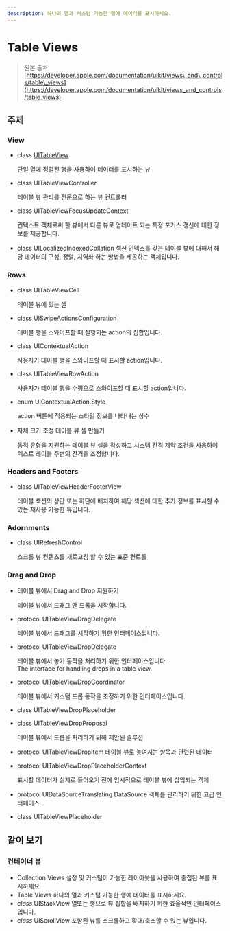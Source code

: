 ```yaml
---
description: 하나의 열과 커스텀 가능한 행에 데이터를 표시하세요.
---
```


# Table Views

> 원본 출처[https://developer.apple.com/documentation/uikit/views\_and\_controls/table\_views](https://developer.apple.com/documentation/uikit/views_and_controls/table_views)

## 주제

### View

* class [UITableView](uitableview.md)

  단일 열에 정렬된 행을 사용하여 데이터를 표시하는 뷰

* class UITableViewController

  테이블 뷰 관리를 전문으로 하는 뷰 컨트롤러

* class UITableViewFocusUpdateContext

  컨텍스트 객체로써 한 뷰에서 다른 뷰로 업데이트 되는 특정 포커스 갱신에 대한 정보를 제공합니다.

* class UILocalizedIndexedCollation 섹션 인덱스를 갖는 테이블 뷰에 대해서 해당 데이터의 구성, 정렬, 지역화 하는 방법을 제공하는 객체입니다.

### Rows

* class UITableViewCell

  테이블 뷰에 있는 셀

* class UISwipeActionsConfiguration

  테이블 행을 스와이프할 때 실행되는 action의 집합입니다.

* class UIContextualAction

  사용자가 테이블 행을 스와이프할 때 표시할 action입니다.

* class UITableViewRowAction

  사용자가 테이블 행을 수평으로 스와이프할 때 표시할 action입니다.

* enum UIContextualAction.Style

  action 버튼에 적용되는 스타일 정보를 나타내는 상수

* 자체 크기 조정 테이블 뷰 셀 만들기

  동적 유형을 지원하는 테이블 뷰 셀을 작성하고 시스템 간격 제약 조건을 사용하여 텍스트 레이블 주변의 간격을 조정합니다.

### Headers and Footers

* class UITableViewHeaderFooterView

  테이블 섹션의 상단 또는 하단에 배치하여 해당 섹션에 대한 추가 정보를 표시할 수 있는 재사용 가능한 뷰입니다.

### Adornments

* class UIRefreshControl

  스크롤 뷰 컨텐츠를 새로고침 할 수 있는 표준 컨트롤

### Drag and Drop

* 테이블 뷰에서 Drag and Drop 지원하기

  테이블 뷰에서 드래그 앤 드롭을 시작합니다.

* protocol UITableViewDragDelegate

  테이블 뷰에서 드래그를 시작하기 위한 인터페이스입니다.

* protocol UITableViewDropDelegate

  테이블 뷰에서 놓기 동작을 처리하기 위한 인터페이스입니다.  
  The interface for handling drops in a table view.

* protocol UITableViewDropCoordinator

  테이블 뷰에서 커스텀 드롭 동작을 조정하기 위한 인터페이스입니다.

* class UITableViewDropPlaceholder
* class UITableViewDropProposal

  테이블 뷰에서 드롭을 처리하기 위해 제안된 솔루션

* protocol UITableViewDropItem 테이블 뷰로 놓여지는 항목과 관련된 데이터
* protocol UITableViewDropPlaceholderContext

  표시할 데이터가 실제로 들어오기 전에 임시적으로 테이블 뷰에 삽입되는 객체

* protocol UIDataSourceTranslating DataSource 객체를 관리하기 위한 고급 인터페이스
* class UITableViewPlaceholder

## 같이 보기

### 컨테이너 뷰

* Collection Views 설정 및 커스텀이 가능한 레이아웃을 사용하여 중첩된 뷰를 표시하세요.
* Table Views 하나의 열과 커스텀 가능한 행에 데이터를 표시하세요.
* _class_ UIStackView 열또는 행으로 뷰 집합을 배치하기 위한 효율적인 인터페이스입니다.
* _class_ UIScrollView 포함된 뷰를 스크롤하고 확대/축소할 수 있는 뷰입니다.

